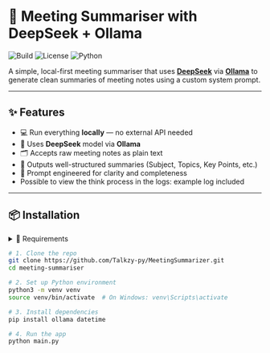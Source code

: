 # 📝 Meeting Summariser with DeepSeek + Ollama

![Build](https://img.shields.io/badge/build-passing-brightgreen)
![License](https://img.shields.io/badge/license-MIT-blue)
![Python](https://img.shields.io/badge/Python-3.10%2B-blue)

A simple, local-first meeting summariser that uses **[DeepSeek](https://github.com/deepseek-ai)** via **[Ollama](https://ollama.com/)** to generate clean summaries of meeting notes using a custom system prompt.

---

## ✨ Features

- 💻 Run everything **locally** — no external API needed
- 🤖 Uses **DeepSeek** model via **Ollama**
- 🗂️ Accepts raw meeting notes as plain text
- 📄 Outputs well-structured summaries (Subject, Topics, Key Points, etc.)
- 🧠 Prompt engineered for clarity and completeness
- Possible to view the think process in the logs: example log included

---

## 📦 Installation

<details>
<summary>🔧 Requirements</summary>

- Python 3.10+
- [Ollama](https://ollama.com/)
- DeepSeek model installed locally (`ollama run deepseek`)
</details>

```bash
# 1. Clone the repo
git clone https://github.com/Talkzy-py/MeetingSummarizer.git
cd meeting-summariser

# 2. Set up Python environment
python3 -m venv venv
source venv/bin/activate  # On Windows: venv\Scripts\activate

# 3. Install dependencies
pip install ollama datetime

# 4. Run the app
python main.py
